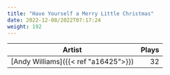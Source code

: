 ```yaml
---
title: "Have Yourself a Merry Little Christmas"
date: 2022-12-08/2022T07:17:24
weight: 192
---
```




 Artist | Plays 
----- | -----:
[Andy Williams]({{< ref "a16425">}}) | 32
